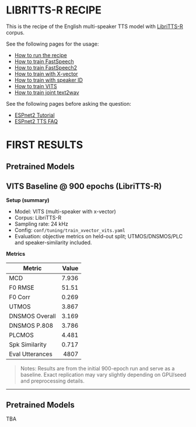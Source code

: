 # LIBRITTS-R RECIPE

This is the recipe of the English multi-speaker TTS model with [LibriTTS-R](http://www.openslr.org/141) corpus.

See the following pages for the usage:
- [How to run the recipe](../../TEMPLATE/tts1/README.md#how-to-run)
- [How to train FastSpeech](../../TEMPLATE/tts1/README.md#fastspeech-training)
- [How to train FastSpeech2](../../TEMPLATE/tts1/README.md#fastspeech2-training)
- [How to train with X-vector](../../TEMPLATE/tts1/README.md#multi-speaker-model-with-x-vector-training)
- [How to train with speaker ID](../../TEMPLATE/tts1/README.md#multi-speaker-model-with-speaker-id-embedding-training)
- [How to train VITS](../../TEMPLATE/tts1/README.md#vits-training)
- [How to train joint text2wav](../../TEMPLATE/tts1/README.md#joint-text2wav-training)

See the following pages before asking the question:
- [ESPnet2 Tutorial](https://espnet.github.io/espnet/espnet2_tutorial.html)
- [ESPnet2 TTS FAQ](../../TEMPLATE/tts1/README.md#faq)

# FIRST RESULTS

## Pretrained Models

## VITS Baseline @ 900 epochs (LibriTTS-R)

**Setup (summary)**  
- Model: VITS (multi-speaker with x-vector)  
- Corpus: LibriTTS-R  
- Sampling rate: 24 kHz  
- Config: `conf/tuning/train_xvector_vits.yaml`  
- Evaluation: objective metrics on held-out split; UTMOS/DNSMOS/PLC and speaker-similarity included.

**Metrics**

| Metric          | Value  |
|-----------------|--------:|
| MCD             | 7.936   |
| F0 RMSE         | 51.51   |
| F0 Corr         | 0.269   |
| UTMOS           | 3.867   |
| DNSMOS Overall  | 3.169   |
| DNSMOS P.808    | 3.786   |
| PLCMOS          | 4.481   |
| Spk Similarity  | 0.717   |
| Eval Utterances | 4807    |

> Notes: Results are from the initial 900-epoch run and serve as a baseline. Exact replication may vary slightly depending on GPU/seed and preprocessing details.

---
## Pretrained Models

TBA
